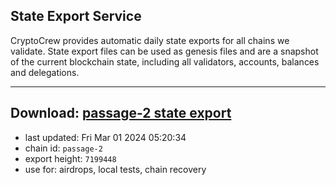 ## State Export Service
CryptoCrew provides automatic daily state exports for all chains we validate. State export files can be used as genesis files and are a snapshot of the current blockchain state, including all validators, accounts, balances and delegations.

---
**Download: [passage-2 state export](https://dl-eu2.ccvalidators.com/SERVICE/passage/passage-2_export_7199448.json)**
---

- last updated: Fri Mar 01 2024 05:20:34
- chain id: `passage-2`
- export height: `7199448`
- use for: airdrops, local tests, chain recovery
